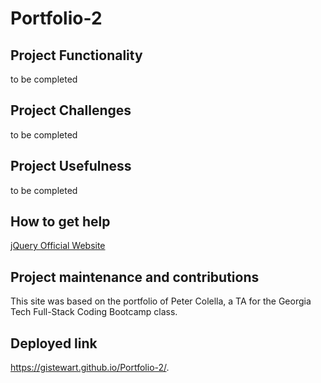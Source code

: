 # Portfolio-2

## Project Functionality
to be completed

## Project Challenges
to be completed

## Project Usefulness
to be completed

## How to get help
[jQuery Official Website](https://jquery.com/)

## Project maintenance and contributions
This site was based on the portfolio of Peter Colella, a TA for the Georgia Tech Full-Stack Coding Bootcamp class.

## Deployed link
https://gistewart.github.io/Portfolio-2/.